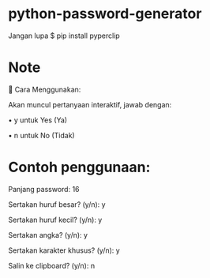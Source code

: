 # python-password-generator

Jangan lupa $ pip install pyperclip

# Note
🌟 Cara Menggunakan:

Akan muncul pertanyaan interaktif, jawab dengan:

• y untuk Yes (Ya)

• n untuk No (Tidak)

# Contoh penggunaan:
Panjang password: 16

Sertakan huruf besar? (y/n): y

Sertakan huruf kecil? (y/n): y 

Sertakan angka? (y/n): y

Sertakan karakter khusus? (y/n): y

Salin ke clipboard? (y/n): n
